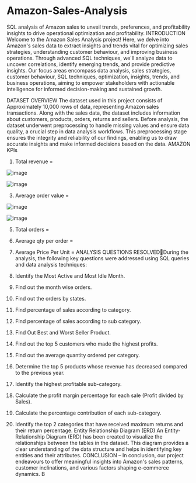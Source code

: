 # Amazon-Sales-Analysis
 SQL analysis of Amazon sales to unveil trends, preferences, and profitability insights to drive operational optimization and profitability.
INTRODUCTION
Welcome to the Amazon Sales Analysis project! Here, we delve into Amazon's sales data to extract 
insights and trends vital for optimizing sales strategies, understanding customer behaviour, and 
improving business operations. Through advanced SQL techniques, we'll analyze data to uncover 
correlations, identify emerging trends, and provide predictive insights. Our focus areas encompass 
data analysis, sales strategies, customer behaviour, SQL techniques, optimization, insights, trends, 
and business operations, aiming to empower stakeholders with actionable intelligence for informed 
decision-making and sustained growth.


DATASET OVERVIEW
The dataset used in this project consists of Approximately 10,000 rows of data, representing Amazon 
sales transactions. Along with the sales data, the dataset includes information about customers, 
products, orders, returns and sellers. Before analysis, the dataset underwent preprocessing to handle 
missing values and ensure data quality, a crucial step in data analysis workflows. This preprocessing 
stage ensures the integrity and reliability of our findings, enabling us to draw accurate insights and 
make informed decisions based on the data.
AMAZON KPIs
1. Total revenue =

   
![image](https://github.com/Skokulwar12/Amazon-Sales-Analysis/assets/163553184/12022664-409f-44b3-ac25-34fa747ebd48)


![image](https://github.com/Skokulwar12/Amazon-Sales-Analysis/assets/163553184/8760d06d-28f8-4623-ba57-260c7a99351e)


3. Average order value =


![image](https://github.com/Skokulwar12/Amazon-Sales-Analysis/assets/163553184/ca99bd0a-2c55-4bae-a28b-135cfce0b825)


![image](https://github.com/Skokulwar12/Amazon-Sales-Analysis/assets/163553184/5f6e3e81-088f-4409-b376-2caf85624446)



5. Total orders = 
6. Average qty per order =
7. Average Price Per Unit = 
ANALYSIS QUESTIONS RESOLVEDDuring the analysis, the following key questions were addressed using SQL queries and data analysis 
techniques: 
1. Identify the Most Active and Most Idle Month.
2. Find out the month wise orders.
3. Find out the orders by states.
4. Find percentage of sales according to category.
5. Find percentage of sales according to sub category.
6. Find Out Best and Worst Seller Product.
7. Find out the top 5 customers who made the highest profits. 
8. Find out the average quantity ordered per category. 
 
9. Determine the top 5 products whose revenue has decreased compared to the previous year.
10. Identify the highest profitable sub-category. 
11. Calculate the profit margin percentage for each sale (Profit divided by Sales). 
12. Calculate the percentage contribution of each sub-category. 
13. Identify the top 2 categories that have received maximum returns and their return 
percentage.
Entity Relationship Diagram (ERD)
An Entity-Relationship Diagram (ERD) has been created to visualize the relationships between the 
tables in the dataset. This diagram provides a clear understanding of the data structure and helps in 
identifying key entities and their attributes.
CONCLUSION –
In conclusion, our project endeavours to offer meaningful insights into Amazon's sales patterns, 
customer inclinations, and various factors shaping e-commerce dynamics. B
